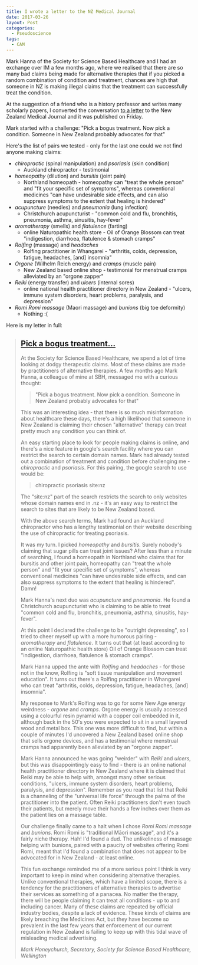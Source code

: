 ```yaml
---
title: I wrote a letter to the NZ Medical Journal
date: 2017-03-26
layout: Post
categories:
  - Pseudoscience
tags:
  - CAM
---
```


Mark Hanna of the Society for Science Based Healthcare and I had an exchange over IM a few months ago, where we realised that there are so many bad claims being made for alternative therapies that if you picked a random combination of condition and treatment, chances are high that someone in NZ is making illegal claims that the treatment can successfully treat the condition.

<!-- more -->

At the suggestion of a friend who is a history professor and writes many scholarly papers, I converted the conversation [to a letter](https://www.nzma.org.nz/journal/read-the-journal/all-issues/2010-2019/2017/vol-130-no-1452-24-march-2017/7200) to the New Zealand Medical Journal and it was published on Friday.

Mark started with a challenge: "Pick a bogus treatment. Now pick a condition. Someone in New Zealand probably advocates for that"

Here's the list of pairs we tested - only for the last one could we not find anyone making claims:

- _chiropractic_ (spinal manipulation) and _psoriasis_ (skin condition)
  - Auckland chiropractor - testimonial
- _homeopathy_ (dilution) and _bursitis_ (joint pain)
  - Northland homeopath - homeopathy can "treat the whole person" and "fit your specific set of symptoms", whereas conventional medicines "can have undesirable side effects, and can also suppress symptoms to the extent that healing is hindered"
- _acupuncture_ (needles) and _pneumonia_ (lung infection)
  - Christchurch acupuncturist - "common cold and flu, bronchitis, pneumonia, asthma, sinusitis, hay-fever"
- _aromatherapy_ (smells) and _flatulence_ (farting)
  - online Naturopathic health store - Oil of Orange Blossom can treat "indigestion, diarrhoea, flatulence & stomach cramps"
- _Rolfing_ (massage) and _headaches_
  - Rolfing practitioner in Whangarei - "arthritis, colds, depression, fatigue, headaches, [and] insomnia"
- _Orgone_ (Wilhelm Reich energy) and _cramps_ (muscle pain)
  - New Zealand based online shop - testimonial for menstrual cramps alleviated by an "orgone zapper"
- _Reiki_ (energy transfer) and _ulcers_ (internal sores)
  - online national health practitioner directory in New Zealand - "ulcers, immune system disorders, heart problems, paralysis, and depression"
- _Romi Romi massage_ (Maori massage) and _bunions_ (big toe deformity)
  - Nothing :(

Here is my letter in full:

> ## [Pick a bogus treatment...](/docs/skepticism/Honeychurch-FINAL.pdf)
>
> At the Society for Science Based Healthcare, we spend a lot of time looking at dodgy therapeutic claims. Most of these claims are made by practitioners of alternative therapies. A few months ago Mark Hanna, a colleague of mine at SBH, messaged me with a curious thought:
>
> > "Pick a bogus treatment. Now pick a condition. Someone in New Zealand probably advocates for that"
>
> This was an interesting idea - that there is so much misinformation about healthcare these days, there's a high likelihood that someone in New Zealand is claiming their chosen "alternative" therapy can treat pretty much any condition you can think of.
>
> An easy starting place to look for people making claims is online, and there's a nice feature in google's search facility where you can restrict the search to certain domain names. Mark had already tested out a combination of treatment and condition before challenging me - _chiropractic_ and _psoriasis_. For this pairing, the google search to use would be:
>
> > chiropractic psoriasis site:nz
>
> The "site:nz" part of the search restricts the search to only websites whose domain names end in .nz - it's an easy way to restrict the search to sites that are likely to be New Zealand based.
>
> With the above search terms, Mark had found an Auckland chiropractor who has a lengthy testimonial on their website describing the use of chiropractic for treating psoriasis.
>
> It was my turn. I picked _homeopathy_ and _bursitis_. Surely nobody's claiming that sugar pills can treat joint issues? After less than a minute of searching, I found a homeopath in Northland who claims that for bursitis and other joint pain, homeopathy can "treat the whole person" and "fit your specific set of symptoms", whereas conventional medicines "can have undesirable side effects, and can also suppress symptoms to the extent that healing is hindered". Damn!
>
> Mark Hanna's next duo was _acupuncture_ and _pneumonia_. He found a Christchurch acupuncturist who is claiming to be able to treat "common cold and flu, bronchitis, pneumonia, asthma, sinusitis, hay-fever".
>
> At this point I declared the challenge to be "outright depressing", so I tried to cheer myself up with a more humorous pairing - _aromatherapy_ and _flatulence_. It turns out that (at least according to an online Naturopathic health store) Oil of Orange Blossom can treat "indigestion, diarrhoea, flatulence & stomach cramps".
>
> Mark Hanna upped the ante with _Rolfing_ and _headaches_ - for those not in the know, Rolfing is "soft tissue manipulation and movement education". It turns out there's a Rolfing practitioner in Whangarei who can treat "arthritis, colds, depression, fatigue, headaches, [and] insomnia".
>
> My response to Mark's Rolfing was to go for some New Age energy weirdness - _orgone_ and _cramps_. Orgone energy is usually accessed using a colourful resin pyramid with a copper coil embedded in it, although back in the 50's you were expected to sit in a small layered wood and metal box. This one was more difficult to find, but within a couple of minutes I'd uncovered a New Zealand based online shop that sells orgone devices, and has a testimonial where menstrual cramps had apparently been alleviated by an "orgone zapper".
>
> Mark Hanna announced he was going "weirder" with _Reiki_ and _ulcers_, but this was disappointingly easy to find - there is an online national health practitioner directory in New Zealand where it is claimed that Reiki may be able to help with, amongst many other serious conditions, "ulcers, immune system disorders, heart problems, paralysis, and depression". Remember as you read that list that Reiki is a channeling of the "universal life force" through the palms of the practitioner into the patient. Often Reiki practitioners don't even touch their patients, but merely move their hands a few inches over them as the patient lies on a massage table.
>
> Our challenge finally came to a halt when I chose _Romi Romi massage_ and _bunions_. Romi Romi is "traditional Māori massage", and it's a fairly niche therapy. Hah! I'd found a dud. The unlikeliness of massage helping with bunions, paired with a paucity of websites offering Romi Romi, meant that I'd found a combination that does not appear to be advocated for in New Zealand - at least online.
>
> This fun exchange reminded me of a more serious point I think is very important to keep in mind when considering alternative therapies. Unlike conventional therapies, which have a limited scope, there is a tendency for the practitioners of alternative therapies to advertise their services as something of a panacea. No matter the therapy, there will be people claiming it can treat all conditions - up to and including cancer. Many of these claims are repeated by official industry bodies, despite a lack of evidence. These kinds of claims are likely breaching the Medicines Act, but they have become so prevalent in the last few years that enforcement of our current regulation in New Zealand is failing to keep up with this tidal wave of misleading medical advertising.
>
> _Mark Honeychurch, Secretary, Society for Science Based Healthcare, Wellington_

